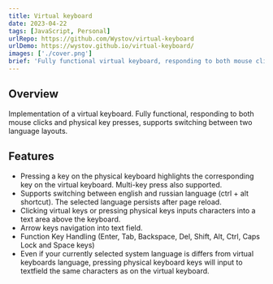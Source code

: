 ```yaml
---
title: Virtual keyboard
date: 2023-04-22
tags: [JavaScript, Personal]
urlRepo: https://github.com/Wystov/virtual-keyboard
urlDemo: https://wystov.github.io/virtual-keyboard/
images: ['./cover.png']
brief: 'Fully functional virtual keyboard, responding to both mouse clicks and physical key presses, supports switching between two language layouts.'
---
```


## Overview

Implementation of a virtual keyboard. Fully functional, responding to both mouse clicks and physical key presses, supports switching between two language layouts.

## Features

- Pressing a key on the physical keyboard highlights the corresponding key on the virtual keyboard. Multi-key press also supported.
- Supports switching between english and russian language (ctrl + alt shortcut). The selected language persists after page reload.
- Clicking virtual keys or pressing physical keys inputs characters into a text area above the keyboard.
- Arrow keys navigation into text field.
- Function Key Handling (Enter, Tab, Backspace, Del, Shift, Alt, Ctrl, Caps Lock and Space keys)
- Even if your currently selected system language is differs from virtual keyboards language, pressing physical keyboard keys will input to textfield the same characters as on the virtual keyboard.
